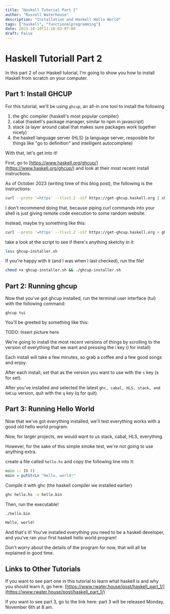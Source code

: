 ```yaml
---
title: "Haskell Tutorial Part 2"
author: "Russell Waterhouse"
description: "Installation and Haskell Hello World"
tags: ["haskell", "functionalprogramming"]
date: 2023-10-10T11:18:03-07:00
draft: False
---
```


# Haskell Tutoriall Part 2

In this part 2 of our Haskell tutorial, I'm going to show you how to install
Haskell from scratch on your computer. 


## Part 1: Install GHCUP

For this tutorial, we'll be using `ghcup`, an all-in one tool to install 
the following 
1. the ghc compiler (haskell's most popular compiler)
2. cabal (haskell's package manager, similar to npm in javascript)
3. stack (a layer around cabal that makes sure packages work together nicely)
4. the haskell language server (HLS) (a language server, resposible for things like "go to definition" and intelligent autocomplete) 


With that, let's get into it! 

First, go to [https://www.haskell.org/ghcup/](https://www.haskell.org/ghcup/) 
and look at their most recent install instructions. 

As of October 2023 (writing time of this blog post), the following is the instructions:

```bash
curl --proto '=https' --tlsv1.2 -sSf https://get-ghcup.haskell.org | sh
```


I don't recommend doing that, because piping curl commands into your shell is
just giving remote code execution to some random website. 


Instead, maybe try something like this: 
```bash
curl --proto '=https' --tlsv1.2 -sSf https://get-ghcup.haskell.org > ghcup-installer.sh
```


take a look at the script to see if there's anything sketchy in it: 
```bash
less ghcup-installer.sh
```

If you're happy with it (and I was when I last checked), run the file!

```bash
chmod +x ghcup-installer.sh && ./ghcup-installer.sh
```



## Part 2: Running ghcup

Now that you've got ghcup installed, run the terminal user interface (tui) 
with the following command:

```
ghcup tui
```


You'll be greeted by something like this: 

TODO: Insert picture here


We're going to install the most recent versions of things by scrolling
to the version of everything that we want and pressing the i key (i for install)

Each install will take a few minutes, so grab a coffee and a few good songs and
enjoy.

After each install, set that as the version you want to use with the `s` key
(s for set).

After you've installed and selected the latest `ghc, cabal, HLS, stack, and GHCup` 
version, quit with the `q` key (q for quit).


## Part 3: Running Hello World

Now that we've got everything installed, we'll test everything works with a 
good old hello world program. 

Now, for larger projects, we would want to us stack, cabal, HLS, everything.

However, for the sake of this simple smoke test, we're not going to use anything
extra. 


create a file called `hello.hs` and copy the following line into it:
```haskell
main :: IO ()
main = putStrLn "Hello, world!"
```


Compile it with ghc (the haskell compiler we installed earlier)

```bash
ghc hello.hs -o hello.bin
```

Then, run the executable!

```bash
./hello.bin

Hello, world!
```

And that's it! You've installed everything you need to be a haskell developer,
and you've ran your first haskell hello world program!

Don't worry about the details of the program for now, that will all be 
explained in good time.



## Links to Other Tutorials

If you want to see part one in this tutorial to learn what haskell is 
and why you should learn it, go here: [https://www.rwater.house/post/haskell_part_1/](https://www.rwater.house/post/haskell_part_1/)

If you want to see part 3, go to the link here: 
part 3 will be released Monday, November 6th at 8 am.


